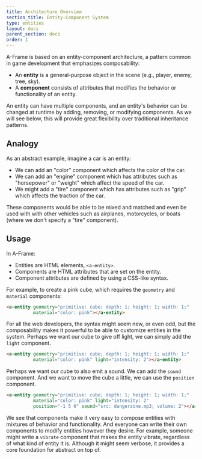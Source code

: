 ```yaml
---
title: Architecture Overview
section_title: Entity-Component System
type: entities
layout: docs
parent_section: docs
order: 1
---
```


A-Frame is based on an entity-component architecture, a pattern common in game
development that emphasizes composability:

- An **entity** is a general-purpose object in the scene (e.g., player, enemy, tree, sky).
- A **component** consists of attributes that modifies the behavior or functionality of an
  entity.

An entity can have multiple components, and an entity's behavior can be changed
at runtime by adding, removing, or modifying components. As we will see below,
this will provide great flexibility over traditional inheritance patterns.

## Analogy

As an abstract example, imagine a car is an entity:

- We can add an "color" component which affects the color of the car.
- We can add an "engine" component which has attributes such as "horsepower" or
  "weight" which affect the speed of the car.
- We might add a "tire" component which has attributes such as "grip" which
  affects the traction of the car.

These components would be able to be mixed and matched and even be used with
with other vehicles such as airplanes, motorcycles, or boats (where we don't
specify a "tire" component).

## Usage

In A-Frame:

- Entities are HTML elements, ```<a-entity>```.
- Components are HTML attributes that are set on the entity.
- Component attributes are defined by using a CSS-like syntax.

For example, to create a pink cube, which requires the `geometry` and
`material` components:

```html
<a-entity geometry="primitive: cube; depth: 1; height: 1; width: 1;"
          material="color: pink"></a-entity>
```

For all the web developers, the syntax might seem new, or even odd, but the
composability makes it powerful to be able to customize entities in the system.
Perhaps we want our cube to give off light, we can simply add the `light`
component.

```html
<a-entity geometry="primitive: cube; depth: 1; height: 1; width: 1;"
          material="color: pink" light="intensity: 2"></a-entity>
```

Perhaps we want our cube to also emit a sound. We can add the `sound`
component. And we want to move the cube a little, we can use the `position`
component.

```html
<a-entity geometry="primitive: cube; depth: 1; height: 1; width: 1;"
          material="color: pink" light="intensity: 2"
          position="-1 5 0" sound="src: dangerzone.mp3; volume: 2"></a-entity>
```

We see that components make it very easy to compose entities with mixtures of
behavior and functionality. And everyone can write their own components to
modify entities however they desire. For example, someone might write a
`vibrate` component that makes the entity vibrate, regardless of what kind of
entity it is. Although it might seem verbose, it provides a core foundation for
abstract on top of.
